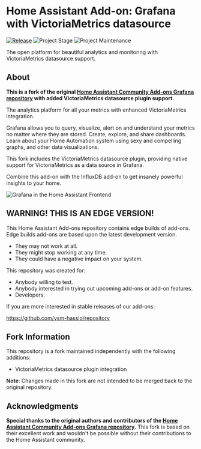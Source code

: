 # Home Assistant Add-on: Grafana with VictoriaMetrics datasource

[![Release][release-shield]][release] ![Project Stage][project-stage-shield] ![Project Maintenance][maintenance-shield]

The open platform for beautiful analytics and monitoring with VictoriaMetrics datasource support.

## About

**This is a fork of the original [Home Assistant Community Add-ons Grafana repository](https://github.com/hassio-addons/addon-grafana) with added VictoriaMetrics datasource plugin support.**

The analytics platform for all your metrics with enhanced VictoriaMetrics integration.

Grafana allows you to query, visualize, alert on and understand your metrics
no matter where they are stored. Create, explore, and share dashboards. Learn
about your Home Automation system using sexy and compelling graphs, and other
data visualizations.

This fork includes the VictoriaMetrics datasource plugin, providing native support for VictoriaMetrics as a data source in Grafana.

Combine this add-on with the InfluxDB add-on to get insanely powerful
insights to your home.

![Grafana in the Home Assistant Frontend][screenshot]

## WARNING! THIS IS AN EDGE VERSION!

This Home Assistant Add-ons repository contains edge builds of add-ons.
Edge builds add-ons are based upon the latest development version.

- They may not work at all.
- They might stop working at any time.
- They could have a negative impact on your system.

This repository was created for:

- Anybody willing to test.
- Anybody interested in trying out upcoming add-ons or add-on features.
- Developers.

If you are more interested in stable releases of our add-ons:

<https://github.com/ysm-hassio/repository>


## Fork Information

This repository is a fork maintained independently with the following additions:

- VictoriaMetrics datasource plugin integration

**Note**: Changes made in this fork are not intended to be merged back to the original repository.

## Acknowledgments

**Special thanks to the original authors and contributors of the [Home Assistant Community Add-ons Grafana repository](https://github.com/hassio-addons/addon-grafana).** This fork is based on their excellent work and wouldn't be possible without their contributions to the Home Assistant community.

[maintenance-shield]: https://img.shields.io/maintenance/yes/2025.svg
[project-stage-shield]: https://img.shields.io/badge/project%20stage-production%20ready-brightgreen.svg
[release-shield]: https://img.shields.io/badge/version-731523f-blue.svg
[release]: https://github.com/ysm-hassio/addon-grafana/tree/731523f
[screenshot]: https://github.com/ysm-hassio/addon-grafana/raw/main/images/screenshot.png